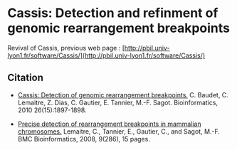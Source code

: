 # Cassis: Detection and refinment of genomic rearrangement breakpoints

Revival of Cassis, previous web page : [http://pbil.univ-lyon1.fr/software/Cassis/](http://pbil.univ-lyon1.fr/software/Cassis/)



## Citation

- [Cassis: Detection of genomic rearrangement breakpoints.](http://bioinformatics.oxfordjournals.org/cgi/content/short/26/15/1897)
C. Baudet, C. Lemaitre, Z. Dias, C. Gautier, E. Tannier, M.-F. Sagot.
Bioinformatics, 2010 26(15):1897-1898.

- [Precise detection of rearrangement breakpoints in mammalian chromosomes.](http://www.biomedcentral.com/1471-2105/9/286) Lemaitre, C., Tannier, E., Gautier, C., and Sagot, M.-F. BMC Bioinformatics, 2008, 9(286), 15 pages. 
